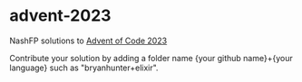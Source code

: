 # advent-2023

NashFP solutions to [Advent of Code 2023](https://adventofcode.com/2023)

Contribute your solution by adding a folder name {your github name}+{your language} such as "bryanhunter+elixir".
